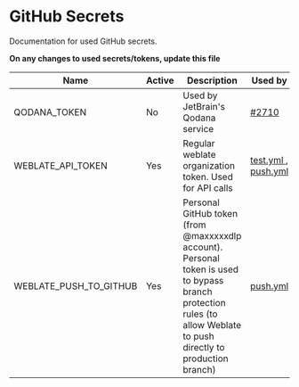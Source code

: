 # GitHub Secrets

Documentation for used GitHub secrets.

**On any changes to used secrets/tokens, update this file**

<table>
    <thead>
        <tr>
            <th>Name</th>
            <th>Active</th>
            <th>Description</th>
            <th>Used by</th>
        </tr>
    </thead>
    <tbody>
        <tr>
            <td>QODANA_TOKEN</td>
            <td>No</td>
            <td>
                Used by JetBrain's Qodana service
            </td>
            <td>
                <a href="https://github.com/specify/specify7/pull/2710">
                    #2710
                </a>
            </td>
        </tr>
        <tr>
            <td>WEBLATE_API_TOKEN</td>
            <td>Yes</td>
            <td>
                Regular weblate organization token. Used for API calls
            </td>
            <td>
                <a href="https://github.com/specify/specify7/blob/production/.github/workflows/test.yml">
                    test.yml
                </a>,
                <a href="https://github.com/specify/specify7/blob/weblate-localization/.github/workflows/push.yml">
                    push.yml
                </a>
            </td>
        </tr>
        <tr>
            <td>WEBLATE_PUSH_TO_GITHUB</td>
            <td>Yes</td>
            <td>
                Personal GitHub token (from @maxxxxxdlp account). Personal token
                is used to bypass branch protection rules (to allow Weblate to
                push directly to production branch)
            </td>
            <td>
                <a href="https://github.com/specify/specify7/blob/weblate-localization/.github/workflows/push.yml">
                    push.yml
                </a>
            </td>
        </tr>
    </tbody>
</table>
